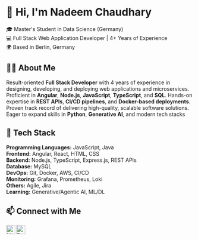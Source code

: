 # 👋 Hi, I'm Nadeem Chaudhary

🎓 Master's Student in Data Science (Germany)  
💻 Full Stack Web Application Developer | 4+ Years of Experience  
🌍 Based in Berlin, Germany  

## 👨‍💻 About Me

Result-oriented **Full Stack Developer** with 4 years of experience in designing, developing, and deploying web applications and microservices. Proficient in **Angular**, **Node.js**, **JavaScript**, **TypeScript**, and **SQL**. Hands-on expertise in **REST APIs**, **CI/CD pipelines**, and **Docker-based deployments**. Proven track record of delivering high-quality, scalable software solutions. Eager to expand skills in **Python**, **Generative AI**, and modern tech stacks


## 🚀 Tech Stack
**Programming Languages:** JavaScript, Java    
**Frontend:** Angular, React, HTML, CSS    
**Backend:** Node.js, TypeScript, Express.js, REST APIs    
**Database:** MySQL    
**DevOps:** Git, Docker, AWS, CI/CD    
**Monitoring:** Grafana, Prometheus, Loki    
**Others:** Agile, Jira    
**Learning:** Generative/Agentic AI, ML/DL    


## 📫 Connect with Me

<a href="https://www.linkedin.com/in/nadeem-software-engineer/" target="_blank">
  <img align="left" alt="LinkedIn" width="24px" src="https://cdn.jsdelivr.net/gh/devicons/devicon/icons/linkedin/linkedin-original.svg" />
</a>

<a href="mailto:25nadeemchaudhary.dev@gmail.com" target="_blank">
  <img align="left" alt="Email" width="24px" src="https://cdn-icons-png.flaticon.com/512/732/732200.png" />
</a>

<br>
